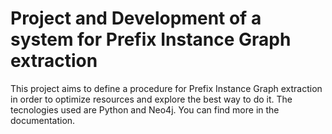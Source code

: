 # Project and Development of a system for Prefix Instance Graph extraction
This project aims to define a procedure for Prefix Instance Graph extraction in order to optimize resources and explore the best way to do it.
The tecnologies used are Python and Neo4j.
You can find more in the documentation.
